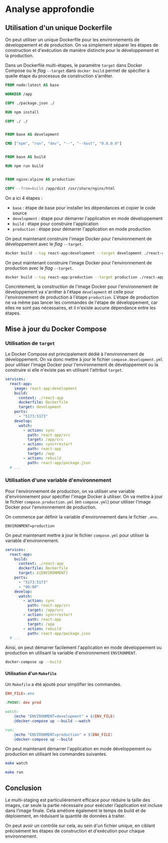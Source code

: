 # Analyse approfondie

## Utilisation d'un unique Dockerfile

On peut utiliser un unique Dockerfile pour les environnements de développement et de production. On va simplement séparer les étapes de construction et d'exécution de manière distincte pour le développement et la production.

Dans un Dockerfile multi-étapes, le paramètre `target` dans Docker Compose ou le *flag* `--target` dans `docker build` permet de spécifier à quelle étape du processus de construction s'arrêter. 

```Dockerfile
FROM node:latest AS base

WORKDIR /app

COPY ./package.json ./

RUN npm install

COPY ./ ./


FROM base AS development

CMD ["npm", "run", "dev", "--", "--host", "0.0.0.0"]


FROM base AS build

RUN npm run build


FROM nginx:alpine AS production

COPY --from=build /app/dist /usr/share/nginx/html
```

On a ici 4 étapes :
- `base` : étape de base pour installer les dépendances et copier le code source
- `development` : étape pour démarrer l'application en mode développement
- `build` : étape pour construire l'application
- `production` : étape pour démarrer l'application en mode production

On peut maintenant construire l'image Docker pour l'environnement de développement avec le *flag* `--target`.

```bash
docker build --tag react-app:development --target development ./react-app
```

On peut maintenant construire l'image Docker pour l'environnement de production avec le *flag* `--target`.

```bash
docker build --tag react-app:production --target production ./react-app
```

Concrètement, la construction de l'image Docker pour l'environnement de développement va s'arrêter à l'étape `development` et celle pour l'environnement de production à l'étape `production`. L'étape de production ne va même pas lancer les commandes de l'étape de développement, car elles ne sont pas nécessaires, et il n'existe aucune dépendance entre les étapes.

## Mise à jour du Docker Compose

### Utilisation de `target`

Le Docker Compose est principalement dédié à l'environnement de développement. On va donc mettre à jour le fichier `compose.development.yml` pour utiliser l'image Docker pour l'environnement de développement ou la construire si elle n'existe pas en utilisant l'attribut `target`.

```yaml
services:
  react-app:
    image: react-app:development
    build:
      context: ./react-app
      dockerfile: Dockerfile
      target: development
    ports:
      - "5173:5173"
    develop:
      watch:
        - action: sync
          path: react-app/src
          target: /app/src
        - action: sync+restart
          path: react-app
          target: /app
        - action: rebuild
          path: react-app/package.json
  # ...
```

### Utilisation d'une variable d'environnement

Pour l'environnement de production, on va utiliser une variable d'environnement pour spécifier l'image Docker à utiliser. On va mettre à jour le fichier `compose.production.yml` (en `compose.yml`) pour utiliser l'image Docker pour l'environnement de production.

On commence par définir la variable d'environnement dans le fichier `.env`.

```
ENVIRONMENT=production
```

On peut maintenant mettre à jour le fichier `compose.yml` pour utiliser la variable d'environnement.

```yaml
services:
  react-app:
    build:
      context: ./react-app
      dockerfile: Dockerfile
      target: ${ENVIRONMENT}
    ports:
      - "5173:5173"
      - "80:80"
    develop:
      watch:
        - action: sync
          path: react-app/src
          target: /app/src
        - action: sync+restart
          path: react-app
          target: /app
        - action: rebuild
          path: react-app/package.json
  # ...
```

Ainsi, on peut démarrer facilement l'application en mode développement ou production en utilisant la variable d'environnement `ENVIRONMENT`.

```bash
docker-compose up --build
```

#### Utilisation d'un `Makefile`

Un `Makefile` a été ajouté pour simplifier les commandes.

```Makefile
ENV_FILE=.env

.PHONY: dev prod

watch:
	@echo "ENVIRONMENT=development" > $(ENV_FILE)
	@docker-compose up --build --watch

run:
	@echo "ENVIRONMENT=production" > $(ENV_FILE)
	@docker-compose up --build
```

On peut maintenant démarrer l'application en mode développement ou production en utilisant les commandes suivantes.

```bash
make watch
```

```bash
make run
```

## Conclusion

Le multi-staging est particulièrement efficace pour réduire la taille des images, car seule la partie nécessaire pour exécuter l’application est incluse dans l’image finale. Cela améliore également le temps de build et de déploiement, en réduisant la quantité de données à traiter. 

On peut avoir un contrôle sur cela, au sein d'un fichier unique, en ciblant précisément les étapes de construction et d'exécution pour chaque environnement.